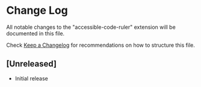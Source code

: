 # Change Log

All notable changes to the "accessible-code-ruler" extension will be documented in this file.

Check [Keep a Changelog](http://keepachangelog.com/) for recommendations on how to structure this file.

## [Unreleased]

- Initial release